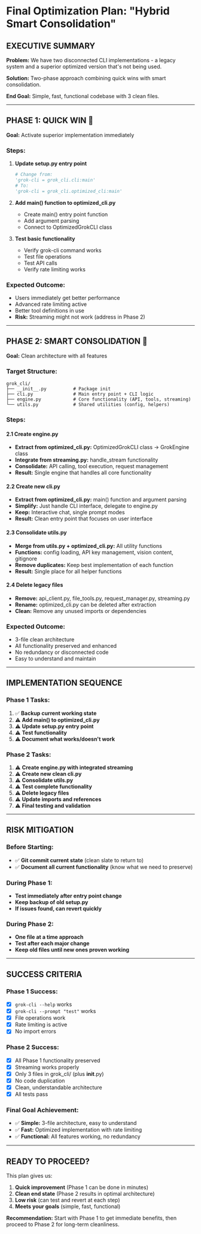 # Final Optimization Plan: "Hybrid Smart Consolidation"

## EXECUTIVE SUMMARY

**Problem:** We have two disconnected CLI implementations - a legacy system and a superior optimized version that's not being used.

**Solution:** Two-phase approach combining quick wins with smart consolidation.

**End Goal:** Simple, fast, functional codebase with 3 clean files.

---

## PHASE 1: QUICK WIN 🚀
**Goal:** Activate superior implementation immediately

### Steps:
1. **Update setup.py entry point**
   ```python
   # Change from:
   'grok-cli = grok_cli.cli:main'
   # To:
   'grok-cli = grok_cli.optimized_cli:main'
   ```

2. **Add main() function to optimized_cli.py**
   - Create main() entry point function
   - Add argument parsing
   - Connect to OptimizedGrokCLI class

3. **Test basic functionality**
   - Verify grok-cli command works
   - Test file operations
   - Test API calls
   - Verify rate limiting works

### Expected Outcome:
- Users immediately get better performance
- Advanced rate limiting active
- Better tool definitions in use
- **Risk:** Streaming might not work (address in Phase 2)

---

## PHASE 2: SMART CONSOLIDATION 🎯  
**Goal:** Clean architecture with all features

### Target Structure:
```
grok_cli/
├── __init__.py          # Package init
├── cli.py               # Main entry point + CLI logic
├── engine.py            # Core functionality (API, tools, streaming) 
└── utils.py             # Shared utilities (config, helpers)
```

### Steps:

#### 2.1 Create engine.py
- **Extract from optimized_cli.py:** OptimizedGrokCLI class → GrokEngine class
- **Integrate from streaming.py:** handle_stream functionality
- **Consolidate:** API calling, tool execution, request management
- **Result:** Single engine that handles all core functionality

#### 2.2 Create new cli.py
- **Extract from optimized_cli.py:** main() function and argument parsing
- **Simplify:** Just handle CLI interface, delegate to engine.py
- **Keep:** Interactive chat, single prompt modes
- **Result:** Clean entry point that focuses on user interface

#### 2.3 Consolidate utils.py
- **Merge from utils.py + optimized_cli.py:** All utility functions
- **Functions:** config loading, API key management, vision content, gitignore
- **Remove duplicates:** Keep best implementation of each function
- **Result:** Single place for all helper functions

#### 2.4 Delete legacy files
- **Remove:** api_client.py, file_tools.py, request_manager.py, streaming.py
- **Rename:** optimized_cli.py can be deleted after extraction
- **Clean:** Remove any unused imports or dependencies

### Expected Outcome:
- 3-file clean architecture
- All functionality preserved and enhanced
- No redundancy or disconnected code
- Easy to understand and maintain

---

## IMPLEMENTATION SEQUENCE

### Phase 1 Tasks:
1. ✅ **Backup current working state**
2. ⚠️ **Add main() to optimized_cli.py** 
3. ⚠️ **Update setup.py entry point**
4. ⚠️ **Test functionality**
5. ⚠️ **Document what works/doesn't work**

### Phase 2 Tasks:
1. ⚠️ **Create engine.py with integrated streaming**
2. ⚠️ **Create new clean cli.py**  
3. ⚠️ **Consolidate utils.py**
4. ⚠️ **Test complete functionality**
5. ⚠️ **Delete legacy files**
6. ⚠️ **Update imports and references**
7. ⚠️ **Final testing and validation**

---

## RISK MITIGATION

### Before Starting:
- ✅ **Git commit current state** (clean slate to return to)
- ✅ **Document all current functionality** (know what we need to preserve)

### During Phase 1:
- **Test immediately after entry point change**
- **Keep backup of old setup.py**
- **If issues found, can revert quickly**

### During Phase 2:
- **One file at a time approach**
- **Test after each major change**
- **Keep old files until new ones proven working**

---

## SUCCESS CRITERIA

### Phase 1 Success:
- [x] `grok-cli --help` works
- [x] `grok-cli --prompt "test"` works  
- [x] File operations work
- [x] Rate limiting is active
- [x] No import errors

### Phase 2 Success:  
- [x] All Phase 1 functionality preserved
- [x] Streaming works properly
- [x] Only 3 files in grok_cli/ (plus __init__.py)
- [x] No code duplication
- [x] Clean, understandable architecture
- [x] All tests pass

### Final Goal Achievement:
- ✅ **Simple:** 3-file architecture, easy to understand
- ✅ **Fast:** Optimized implementation with rate limiting  
- ✅ **Functional:** All features working, no redundancy

---

## READY TO PROCEED?

This plan gives us:
1. **Quick improvement** (Phase 1 can be done in minutes)
2. **Clean end state** (Phase 2 results in optimal architecture)  
3. **Low risk** (can test and revert at each step)
4. **Meets your goals** (simple, fast, functional)

**Recommendation:** Start with Phase 1 to get immediate benefits, then proceed to Phase 2 for long-term cleanliness.